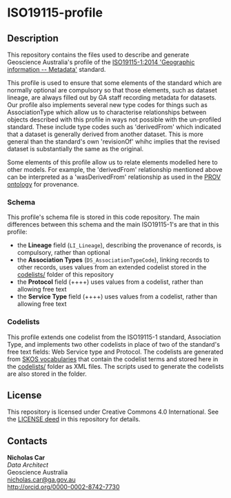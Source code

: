 # ISO19115-profile


## Description
This repository contains the files used to describe and generate Geoscience Australia's profile of the [ISO19115-1:2014 'Geographic information -- Metadata'](https://www.iso.org/standard/53798.html) standard.

This profile is used to ensure that some elements of the standard which are normally optional are compulsory so that those elements, such as dataset lineage, are always filled out by GA staff recording metadata for datasets. Our profile also implements several new type codes for things such as AssociationType which allow us to characterise relationships between objects described with this profile in ways not possible with the un-profiled standard. These include type codes such as 'derivedFrom' which indicated that a dataset is generally derived from another dataset. This is more general than the standard's own 'revisionOf' whihc implies that the revised dataset is substantially the same as the original. 

Some elements of this profile allow us to relate elements modelled here to other models. For example, the 'derivedFrom' relationship mentioned above can be interpreted as a 'wasDerivedFrom' relationship as used in the [PROV ontology](https://www.w3.org/TR/prov-o/) for provenance.

### Schema

This profile's schema file is stored in this code repository. The main differences between this schema and the main ISO19115-1's are that in this profile:

* the **Lineage** field (`LI_Lineage`), describing the provenance of records, is compulsory, rather than optional
* the **Association Types** (`DS_AssociationTypeCode`), linking records to other records, uses values from an extended codelist stored in the [codelists/](codelists/) folder of this repository
* the **Protocol** field (++++) uses values from a codelist, rather than allowing free text
* the **Service Type** field (++++) uses values from a codelist, rather than allowing free text


### Codelists

This profile extends one codelist from the ISO19115-1 standard, Association Type, and implements two other codelists in place of two of the standard's free text fields: Web Service type and Protocol. The codelists are generated from [SKOS vocabularies](https://www.w3.org/2004/02/skos/) that contain the codelist terms and stored here in the [codelists/](codelists/) folder as XML files. The scripts used to generate the codelists are also stored in the folder.


## License
This repository is licensed under Creative Commons 4.0 International. See the [LICENSE deed](LICENSE) in this repository for details.


## Contacts
**Nicholas Car**  
*Data Architect*  
Geoscience Australia  
<nicholas.car@ga.gov.au>  
<http://orcid.org/0000-0002-8742-7730>
